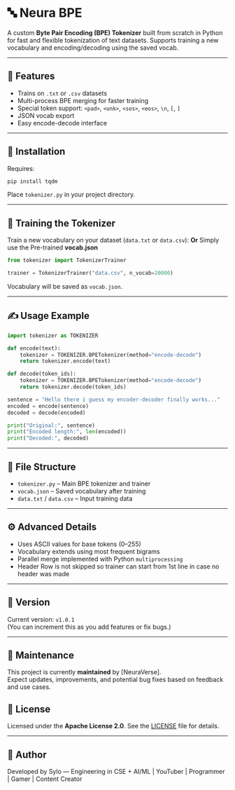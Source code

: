 # 🔤 Neura BPE

A custom **Byte Pair Encoding (BPE) Tokenizer** built from scratch in Python for fast and flexible tokenization of text datasets. Supports training a new vocabulary and encoding/decoding using the saved vocab.

---

## 🏦 Features

* Trains on `.txt` or `.csv` datasets
* Multi-process BPE merging for faster training
* Special token support: `<pad>`, `<unk>`, `<sos>`, `<eos>`, `\n`, `[`, `]`
* JSON vocab export
* Easy encode-decode interface

---

## 🚀 Installation

Requires:

```bash
pip install tqdm
```

Place `tokenizer.py` in your project directory.

---

## 🧐 Training the Tokenizer

Train a new vocabulary on your dataset (`data.txt` or `data.csv`):
______________Or______________ 
Simply use the Pre-trained **vocab.json**

```python
from tokenizer import TokenizerTrainer

trainer = TokenizerTrainer("data.csv", n_vocab=20000)
```

Vocabulary will be saved as `vocab.json`.

---

## ✍️ Usage Example

```python
import tokenizer as TOKENIZER

def encode(text):
    tokenizer = TOKENIZER.BPETokenizer(method="encode-decode")
    return tokenizer.encode(text)

def decode(token_ids):
    tokenizer = TOKENIZER.BPETokenizer(method="encode-decode")
    return tokenizer.decode(token_ids)

sentence = "Hello there i guess my encoder-decoder finally works..."
encoded = encode(sentence)
decoded = decode(encoded)

print("Original:", sentence)
print("Encoded length:", len(encoded))
print("Decoded:", decoded)
```

---

## 📁 File Structure

* `tokenizer.py` – Main BPE tokenizer and trainer
* `vocab.json` – Saved vocabulary after training
* `data.txt` / `data.csv` – Input training data

---

## ⚙️ Advanced Details

* Uses ASCII values for base tokens (0–255)
* Vocabulary extends using most frequent bigrams
* Parallel merge implemented with Python `multiprocessing`
* Header Row is not skipped so trainer can start from 1st line in case no header was made

---

## 📌 Version

Current version: `v1.0.1`  
(You can increment this as you add features or fix bugs.)

---

## 🔧 Maintenance

This project is currently **maintained** by [NeuraVerse].  
Expect updates, improvements, and potential bug fixes based on feedback and use cases.


## 📜 License

Licensed under the **Apache License 2.0**.
See the [LICENSE](https://www.apache.org/licenses/LICENSE-2.0) file for details.

---

## 🧠 Author

Developed by Sylo — Engineering in CSE + AI/ML | YouTuber | Programmer | Gamer | Content Creator

